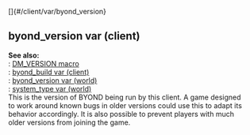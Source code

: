 []{#/client/var/byond_version}    
## byond_version var (client)    
**See also:**    
:   [DM_VERSION macro](/ref/DM/preprocessor/DM_VERSION.md)    
:   [byond_build var (client)](/ref/client/var/byond_build.md)    
:   [byond_version var (world)](/ref/world/var/byond_version.md)    
:   [system_type var (world)](/ref/world/var/system_type.md)    
This is the version of BYOND being run by this client. A game designed    
to work around known bugs in older versions could use this to adapt its    
behavior accordingly. It is also possible to prevent players with much    
older versions from joining the game.  